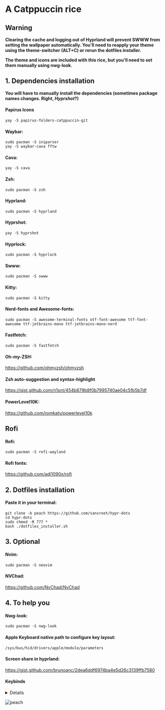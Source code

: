 # A Catppuccin rice
## Warning
**Clearing the cache and logging out of Hyprland will prevent SWWW from setting the wallpaper automatically. You'll need to reapply your theme using the theme-switcher (ALT+C) or rerun the dotfiles installer.**

**The theme and icons are included with this rice, but you'll need to set them manually using nwg-look.**
## 1. Dependencies installation

**You will have to manually install the dependencies (sometimes package names changes. Right, ***Hyprshot***?)**
#### Papirus Icons
```
yay -S papirus-folders-catppuccin-git
```
#### Waybar:
```
sudo pacman -S iniparser
yay -S waybar-cava fftw
```
#### Cava:
```
yay -S cava
```
#### Zsh: 
```
sudo pacman -S zsh 
```
#### Hyprland: 
```
sudo pacman -S hyprland 
```
#### Hyprshot: 
```
yay -S hyprshot 
```
#### Hyprlock: 
```
sudo pacman -S hyprlock 
```
#### Swww: 
```
sudo pacman -S swww 
```
#### Kitty: 
```
sudo pacman -S kitty 
```
#### Nerd-fonts and Awesome-fonts: 
```
sudo pacman -S awesome-terminal-fonts otf-font-awesome ttf-font-awesome ttf-jetbrains-mono ttf-jetbrains-mono-nerd 
```
#### Fastfetch: 
```
sudo pacman -S fastfetch 
```
#### Oh-my-ZSH: 

<a>https://github.com/ohmyzsh/ohmyzsh</a>

#### Zsh auto-suggestion and syntax-highlight

<a>https://gist.github.com/n1snt/454b879b8f0b7995740ae04c5fb5b7df</a>

#### PowerLevel10K:

<a>https://github.com/romkatv/powerlevel10k</a>
## Rofi
#### Rofi:
  ```
  sudo pacman -S rofi-wayland 
  ```
#### Rofi fonts:

  <a>https://github.com/adi1090x/rofi</a>

## 2. Dotfiles installation
#### Paste it in your terminal:
```
git clone -b peach https://github.com/sansroot/hypr-dots
cd hypr-dots
sudo chmod -R 777 *
bash ./dotfiles_installer.sh
```

  

## 3. Optional

#### Nvim: 
```
sudo pacman -S neovim 
```
#### NVChad: 

<a>https://github.com/NvChad/NvChad</a>




## 4. To help you


#### Nwg-look: 
```
sudo pacman -S nwg-look
```
#### Apple Keyboard native path to configure key layout: 
```
/sys/bus/hid/drivers/apple/module/parameters
```
#### Screen share in hyprland: 
<a>https://gist.github.com/brunoanc/2dea6ddf6974ba4e5d26c3139ffb7580</a>

#### Keybinds

<details>



| Action                                | Shortcut (Key)      |
|---------------------------------------|---------------------|
| Open themes                           | <kbd>Alt</kbd> + <kbd>C</kbd> |
| Open terminal                         | <kbd>Alt</kbd> + <kbd>Return</kbd> |
| Kill active window                    | <kbd>Alt</kbd> + <kbd>Q</kbd> |
| Exit environment                      | <kbd>$mainMod</kbd> + <kbd>M</kbd> |
| Toggle fullscreen mode                | <kbd>$mainMod</kbd> + <kbd>F</kbd> |
| Open file manager                     | <kbd>$mainMod</kbd> + <kbd>E</kbd> |
| Toggle floating window                | <kbd>Alt</kbd> + <kbd>F</kbd> |
| Open menu                             | <kbd>Alt</kbd> + <kbd>X</kbd> |
| Open power menu                       | <kbd>Alt</kbd> + <kbd>Z</kbd> |
| Toggle split mode                     | <kbd>Alt</kbd> + <kbd>S</kbd> |
| Move focus to the left                | <kbd>$mainMod</kbd> + <kbd>A</kbd> |
| Move focus to the right               | <kbd>$mainMod</kbd> + <kbd>D</kbd> |
| Move focus up                         | <kbd>$mainMod</kbd> + <kbd>W</kbd> |
| Move focus down                       | <kbd>$mainMod</kbd> + <kbd>S</kbd> |
| Take a screenshot                     | <kbd>Alt</kbd> + <kbd>P</kbd> |
| Lock screen                           | <kbd>$mainMod</kbd> + <kbd>L</kbd> |
| Kill panel                            | <kbd>$mainMod</kbd> + <kbd>K</kbd> |
| Start panel                           | <kbd>$mainMod</kbd> + <kbd>J</kbd> |
| Switch to workspace 1                 | <kbd>Alt</kbd> + <kbd>1</kbd> |
| Switch to workspace 2                 | <kbd>Alt</kbd> + <kbd>2</kbd> |
| Switch to workspace 3                 | <kbd>Alt</kbd> + <kbd>3</kbd> |
| Switch to workspace 4                 | <kbd>Alt</kbd> + <kbd>4</kbd> |
| Switch to workspace 5                 | <kbd>Alt</kbd> + <kbd>5</kbd> |
| Switch to workspace 6                 | <kbd>Ctrl</kbd> + <kbd>1</kbd> |
| Switch to workspace 7                 | <kbd>Ctrl</kbd> + <kbd>2</kbd> |
| Switch to workspace 8                 | <kbd>Ctrl</kbd> + <kbd>3</kbd> |
| Switch to workspace 9                 | <kbd>Ctrl</kbd> + <kbd>4</kbd> |
| Switch to workspace 10                | <kbd>Ctrl</kbd> + <kbd>5</kbd> |
| Move window to workspace 1            | <kbd>$mainMod</kbd> + <kbd>1</kbd> |
| Move window to workspace 2            | <kbd>$mainMod</kbd> + <kbd>2</kbd> |
| Move window to workspace 3            | <kbd>$mainMod</kbd> + <kbd>3</kbd> |
| Move window to workspace 4            | <kbd>$mainMod</kbd> + <kbd>4</kbd> |
| Move window to workspace 5            | <kbd>$mainMod</kbd> + <kbd>5</kbd> |
| Move window to workspace 6            | <kbd>Ctrl</kbd> + <kbd>Shift</kbd> + <kbd>1</kbd> |
| Move window to workspace 7            | <kbd>Ctrl</kbd> + <kbd>Shift</kbd> + <kbd>2</kbd> |
| Move window to workspace 8            | <kbd>Ctrl</kbd> + <kbd>Shift</kbd> + <kbd>3</kbd> |
| Move window to workspace 9            | <kbd>Ctrl</kbd> + <kbd>Shift</kbd> + <kbd>4</kbd> |
| Move window to workspace 10           | <kbd>Ctrl</kbd> + <kbd>Shift</kbd> + <kbd>5</kbd> |


</details>



![peach](https://github.com/user-attachments/assets/58b372c8-7569-4c43-8254-3428720b5e6e)







